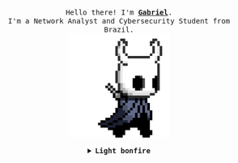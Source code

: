 <p align="center">
  <br>
  <samp>
    Hello there! I'm <b><a rel="nofollow noopener noreferrer" target="_blank" href="https://portfolio.gabreuf.com">Gabriel</a></b>.
    <br>I'm a Network Analyst and Cybersecurity Student from Brazil.<br>

</samp>

  <img src="https://raw.githubusercontent.com/TanZng/TanZng/master/assets/hollor_knight3.gif" width="200"/>

</p>


<details align="center">

<summary> <b> <samp> Light bonfire </samp></b></summary>
<samp>
 <b><h2 style="color: #fc6203">B O N F I R E &nbsp; L I T !</h2> </b>

<img src="https://github.com/GFM-Network/GFM-Network/blob/53f2c51b265d6d53548855d288f08d9c7a483748/koko.gif" width="200"/>

Current Project: <a href="https://github.com/GFM-Network/Lineage">GFM-Network Lineage 2 Scripts.</a>

<p align="center">
  <a rel="nofollow noopener noreferrer" target="_blank" href="https://br.linkedin.com/in/gabriel-gfm">
  <img src="https://raw.githubusercontent.com/TanZng/TanZng/master/assets/linkedin.png" width="30px" alt="LinkedIn"></a>
  &nbsp; &nbsp;
  &nbsp;
  <a rel="nofollow noopener noreferrer" target="_blank" href="https://tanx.dev/estus-flask">
  <img src="https://raw.githubusercontent.com/TanZng/TanZng/master/assets/estus_flask.png" width="23px" alt="Secret"></a>
</p> 


</samp>
</details>
